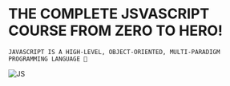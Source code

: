 # THE COMPLETE JSVASCRIPT COURSE FROM ZERO TO HERO!

~~~ 
JAVASCRIPT IS A HIGH-LEVEL, OBJECT-ORIENTED, MULTI-PARADIGM PROGRAMMING LANGUAGE 🤯
~~~

![JS](https://upload.wikimedia.org/wikipedia/commons/3/3b/Javascript_Logo.png)